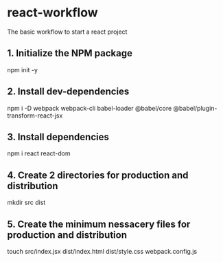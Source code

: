 # react-workflow
The basic workflow to start a react project 

## 1. Initialize the NPM package
npm init -y 
## 2. Install dev-dependencies
npm i -D webpack webpack-cli babel-loader @babel/core @babel/plugin-transform-react-jsx
## 3. Install dependencies
npm i react react-dom
## 4. Create 2 directories for production and distribution
mkdir src dist 
## 5. Create the minimum nessacery files for production and distribution
touch src/index.jsx dist/index.html dist/style.css webpack.config.js

